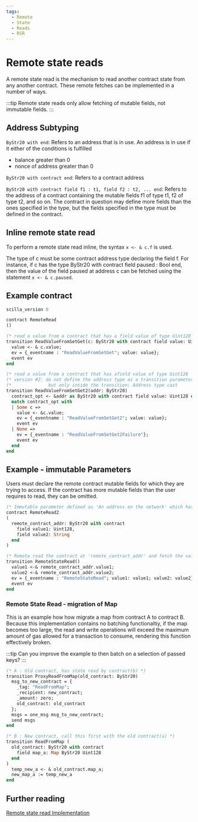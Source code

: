 ```yaml
---
tags:
  - Remote
  - State
  - Reads
  - RSR
---
```


# Remote state reads

A remote state read is the mechanism to read another contract state from any another contract. These remote fetches can be implemented in a number of ways.

:::tip
Remote state reads only allow fetching of mutable fields, not immutable fields.
:::

## Address Subtyping

```ByStr20 with end```: Refers to an address that is in use. An address is in use if it either of the conditions is fulfilled
- balance greater than 0
- nonce of address greater than 0

```ByStr20 with contract end```: Refers to a contract address

```ByStr20 with contract field f1 : t1, field f2 : t2, ... end```: Refers to the address of a contract containing the mutable fields f1 of type t1, f2 of type t2, and so on. The contract in question may define more fields than the ones specified in the type, but the fields specified in the type must be defined in the contract.

## Inline remote state read

To perform a remote state read inline, the syntax  ```x <- & c.f``` is used.

The type of c must be some contract address type declaring the field f. For instance, if c has the type ByStr20 with contract field paused : Bool end, then the value of the field paused at address c can be fetched using the statement ```x <- & c.paused```.

## Example contract

```ocaml
scilla_version 0

contract RemoteRead
()

(* read a value from a contract that has a field value of type Uint128  *)
transition ReadValueFromSetGet(c: ByStr20 with contract field value: Uint128 end)
  value <- & c.value;
  ev = {_eventname : "ReadValueFromSetGet"; value: value};
  event ev
end

(* read a value from a contract that has afield value of type Uint128   *)
(* version #2: do not define the address type as a transition parameter *)
(*              but only inside the transition: Address type cast       *)
transition ReadValueFromSetGet2(addr: ByStr20)
  contract_opt <- &addr as ByStr20 with contract field value: Uint128 end;
  match contract_opt with
  | Some c =>
    value <- &c.value;
    ev = {_eventname : "ReadValueFromSetGet2"; value: value};
    event ev
  | None => 
    ev = {_eventname : "ReadValueFromSetGet2Failure"};
    event ev
  end
end
```

## Example - immutable Parameters

Users must declare the remote contract mutable fields for which they are trying to access. If the contract has more mutable fields than the user requires to read, they can be omitted.

```ocaml
(* Immutable parameter defined as 'An address on the network' which has fields value1, value2 *)
contract RemoteRead2
(
  remote_contract_addr: ByStr20 with contract
    field value1: Uint128,
    field value2: String
  end 
)

(* Remote read the contract at 'remote_contract_addr' and fetch the values into value1, value2 *)
transition RemoteStateRead()
  value1 <-& remote_contract_addr.value1;
  value2 <-& remote_contract_addr.value2;
  ev = {_eventname : "RemoteStateRead"; value1: value1; value2: value2};
  event ev
end
```

### Remote State Read - migration of Map

This is an example how how migrate a map from contract A to contract B.
Because this implementation contains no batching functionaltiy, if the map becomes too large, the read and write operations will exceed the maximum amount of gas allowed for a transaction to consume, rendering this function effectively broken.

:::tip
Can you improve the example to then batch on a selection of passed keys?
:::

```ocaml
(* A : Old contract, has state read by contract(b) *)
transition ProxyReadFromMap(old_contract: ByStr20)
  msg_to_new_contract = { 
    _tag: "ReadFromMap"; 
    _recipient: new_contract;
    _amount: zero;
    old_contract: old_contract 
  };
  msgs = one_msg msg_to_new_contract;
  send msgs
end

(* B : New contract, call this first with the old contract(a) *)
transition ReadFromMap (
  old_contract: ByStr20 with contract 
    field map_a: Map ByStr20 Uint128
  end
)
  temp_new_a <- & old_contract.map_a;
  new_map_a := temp_new_a
end
```

## Further reading

[Remote state read Implementation](https://github.com/Zilliqa/scilla/pull/1014/files)
